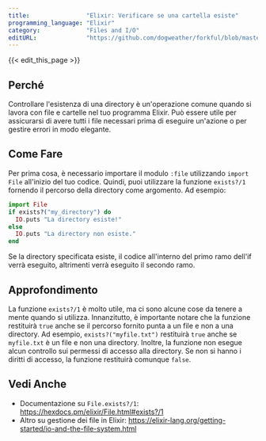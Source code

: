 ```yaml
---
title:                "Elixir: Verificare se una cartella esiste"
programming_language: "Elixir"
category:             "Files and I/O"
editURL:              "https://github.com/dogweather/forkful/blob/master/content/it/elixir/checking-if-a-directory-exists.md"
---
```


{{< edit_this_page >}}

## Perché
Controllare l'esistenza di una directory è un'operazione comune quando si lavora con file e cartelle nel tuo programma Elixir. Può essere utile per assicurarsi di avere tutti i file necessari prima di eseguire un'azione o per gestire errori in modo elegante.

## Come Fare
Per prima cosa, è necessario importare il modulo `:file` utilizzando `import File` all'inizio del tuo codice. Quindi, puoi utilizzare la funzione `exists?/1` fornendo il percorso della directory come argomento. Ad esempio:
```Elixir
import File
if exists?("my_directory") do
  IO.puts "La directory esiste!"
else
  IO.puts "La directory non esiste."
end
```
Se la directory specificata esiste, il codice all'interno del primo ramo dell'if verrà eseguito, altrimenti verrà eseguito il secondo ramo.

## Approfondimento
La funzione `exists?/1` è molto utile, ma ci sono alcune cose da tenere a mente quando si utilizza. Innanzitutto, è importante notare che la funzione restituirà `true` anche se il percorso fornito punta a un file e non a una directory. Ad esempio, `exists?("myfile.txt")` restituirà `true` anche se `myfile.txt` è un file e non una directory. Inoltre, la funzione non esegue alcun controllo sui permessi di accesso alla directory. Se non si hanno i diritti di accesso, la funzione restituirà comunque `false`.

## Vedi Anche
- Documentazione su `File.exists?/1`: https://hexdocs.pm/elixir/File.html#exists?/1
- Altro su gestione dei file in Elixir: https://elixir-lang.org/getting-started/io-and-the-file-system.html
